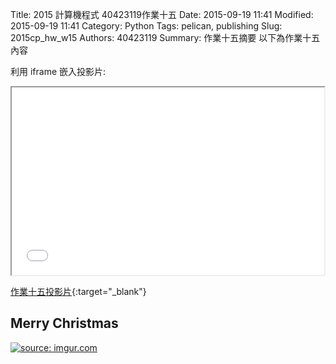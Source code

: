 Title: 2015 計算機程式 40423119作業十五
Date: 2015-09-19 11:41
Modified: 2015-09-19 11:41
Category: Python
Tags: pelican, publishing
Slug: 2015cp_hw_w15
Authors: 40423119
Summary: 作業十五摘要
以下為作業十五內容

利用 iframe 嵌入投影片:

<iframe src="simplest_15.html" width="500" height="300"></iframe>

[作業十五投影片](simplest_15.html){:target="_blank"}

Merry Christmas
------------------------------------------------
<a href="http://imgur.com/U56jDLx"><img src="http://i.imgur.com/U56jDLx.png" title="source: imgur.com" /></a>